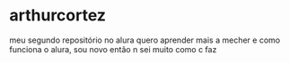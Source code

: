 # arthurcortez
meu segundo repositório no alura
quero aprender mais a mecher e como funciona o alura, sou novo então n sei muito como c faz
